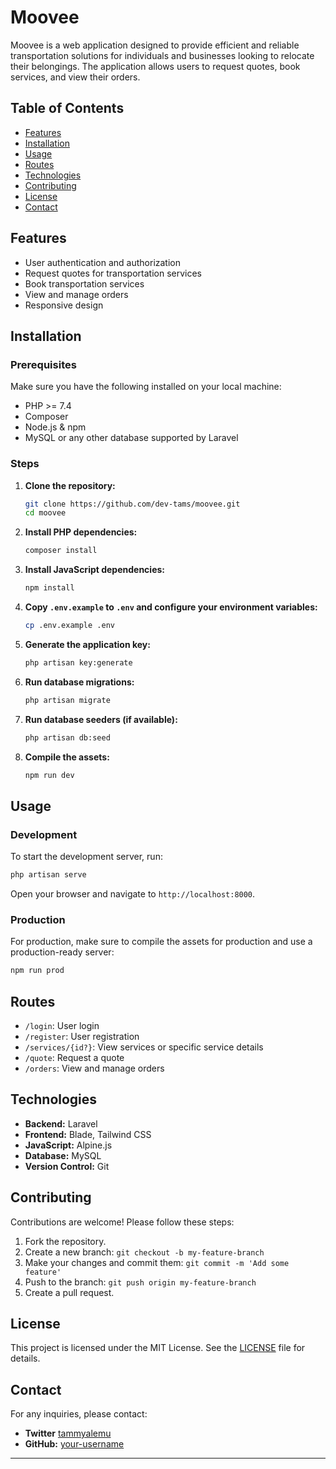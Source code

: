 # Moovee
Moovee is a web application designed to provide efficient and reliable transportation solutions for individuals and businesses looking to relocate their belongings. The application allows users to request quotes, book services, and view their orders.

## Table of Contents

- [Features](#features)
- [Installation](#installation)
- [Usage](#usage)
- [Routes](#routes)
- [Technologies](#technologies)
- [Contributing](#contributing)
- [License](#license)
- [Contact](#contact)

## Features

- User authentication and authorization
- Request quotes for transportation services
- Book transportation services
- View and manage orders
- Responsive design

## Installation

### Prerequisites

Make sure you have the following installed on your local machine:

- PHP >= 7.4
- Composer
- Node.js & npm
- MySQL or any other database supported by Laravel

### Steps

1. **Clone the repository:**

   ```bash
   git clone https://github.com/dev-tams/moovee.git
   cd moovee
   ```

2. **Install PHP dependencies:**

   ```bash
   composer install
   ```

3. **Install JavaScript dependencies:**

   ```bash
   npm install
   ```

4. **Copy `.env.example` to `.env` and configure your environment variables:**

   ```bash
   cp .env.example .env
   ```

5. **Generate the application key:**

   ```bash
   php artisan key:generate
   ```

6. **Run database migrations:**

   ```bash
   php artisan migrate
   ```

7. **Run database seeders (if available):**

   ```bash
   php artisan db:seed
   ```

8. **Compile the assets:**

   ```bash
   npm run dev
   ```

## Usage

### Development

To start the development server, run:

```bash
php artisan serve
```

Open your browser and navigate to `http://localhost:8000`.

### Production

For production, make sure to compile the assets for production and use a production-ready server:

```bash
npm run prod
```

## Routes

- `/login`: User login
- `/register`: User registration
- `/services/{id?}`: View services or specific service details
- `/quote`: Request a quote
- `/orders`: View and manage orders

## Technologies

- **Backend:** Laravel
- **Frontend:** Blade, Tailwind CSS
- **JavaScript:** Alpine.js
- **Database:** MySQL
- **Version Control:** Git

## Contributing

Contributions are welcome! Please follow these steps:

1. Fork the repository.
2. Create a new branch: `git checkout -b my-feature-branch`
3. Make your changes and commit them: `git commit -m 'Add some feature'`
4. Push to the branch: `git push origin my-feature-branch`
5. Create a pull request.

## License

This project is licensed under the MIT License. See the [LICENSE](LICENSE) file for details.

## Contact

For any inquiries, please contact:

- **Twitter** [tammyalemu](https://twitter.com/tammyalemu)
- **GitHub:** [your-username](https://github.com/dev-tams)

---

